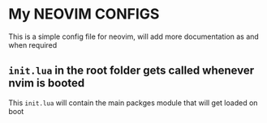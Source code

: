 # My NEOVIM CONFIGS

This is a simple config file for neovim, will add more documentation as and when required

## `init.lua` in the root folder gets called whenever nvim is booted
This `init.lua` will contain the main packges module that will get loaded on boot


